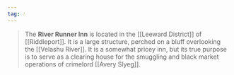 ```yaml
---
tag: 💧
---
```

> The **River Runner Inn** is located in the [[Leeward District]] of [[Riddleport]]. It is a large structure, perched on a bluff overlooking the [[Velashu River]]. It is a somewhat pricey inn, but its true purpose is to serve as a clearing house for the smuggling and black market operations of crimelord [[Avery Slyeg]].







